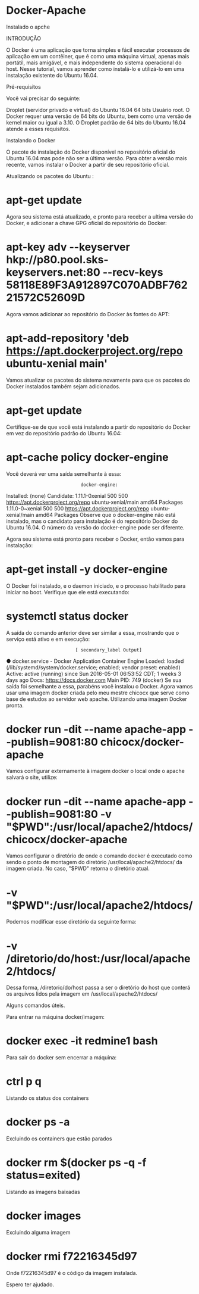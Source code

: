 # Docker-Apache
Instalado o apche

INTRODUÇÃO

O Docker é uma aplicação que torna simples e fácil executar processos de aplicação em um contêiner, que é como uma máquina virtual, apenas mais portátil, mais amigável, e mais independente do sistema operacional do host. Nesse tutorial, vamos aprender como instalá-lo e utilizá-lo em uma instalação existente do Ubuntu 16.04.


Pré-requisitos

Você vai precisar do seguinte:

Droplet (servidor privado e virtual) do Ubuntu 16.04 64 bits Usuário root. O Docker requer uma versão de 64 bits do Ubuntu, bem como uma versão de kernel maior ou igual a 3.10. O Droplet padrão de 64 bits do Ubuntu 16.04 atende a esses requisitos.

Instalando o Docker

O pacote de instalação do Docker disponível no repositório oficial do Ubuntu 16.04 mas pode não ser a última versão. Para obter a versão mais recente, vamos instalar o Docker a partir de seu repositório oficial.

Atualizando os pacotes do Ubuntu :

# apt-get update
Agora seu sistema está atualizado, e pronto para receber a ultima versão do Docker, e adicionar a chave GPG oficial do repositório do Docker:

# apt-key adv --keyserver hkp://p80.pool.sks-keyservers.net:80 --recv-keys 58118E89F3A912897C070ADBF76221572C52609D
Agora vamos adicionar ao repositório do Docker às fontes do APT:

# apt-add-repository 'deb https://apt.dockerproject.org/repo ubuntu-xenial main'
Vamos atualizar os pacotes do sistema novamente para que os pacotes do Docker instalados também sejam adicionados.

# apt-get update
Certifique-se de que você está instalando a partir do repositório do Docker em vez do repositório padrão do Ubuntu 16.04:

# apt-cache policy docker-engine
Você deverá ver uma saída semelhante à essa:

                                docker-engine:
Installed: (none)
Candidate: 1.11.1-0xenial 500
500 https://apt.dockerproject.org/repo ubuntu-xenial/main amd64 Packages
1.11.0-0~xenial 500
500 https://apt.dockerproject.org/repo ubuntu-xenial/main amd64 Packages
Observe que o docker-engine não está instalado, mas o candidato para instalação é do repositório Docker do Ubuntu 16.04. O número da versão do docker-engine pode ser diferente.

Agora seu sistema está pronto para receber o Docker, então vamos para instalação:

# apt-get install -y docker-engine
O Docker foi instalado, e o daemon iniciado, e o processo habilitado para iniciar no boot. Verifique que ele está executando:

# systemctl status docker
A saída do comando anterior deve ser similar a essa, mostrando que o serviço está ativo e em execução:

                              [ secondary_label Output]
● docker.service - Docker Application Container Engine
Loaded: loaded (/lib/systemd/system/docker.service; enabled; vendor preset: enabled)
Active: active (running) since Sun 2016-05-01 06:53:52 CDT; 1 weeks 3 days ago
Docs: https://docs.docker.com
Main PID: 749 (docker)
Se sua saída foi semelhante a essa, parabéns você instalou o Docker. Agora vamos usar uma imagem docker criada pelo meu mestre chicocx que serve como base de estudos ao servidor web apache. Utilizando uma imagem Docker pronta.

# docker run -dit --name apache-app --publish=9081:80 chicocx/docker-apache
Vamos configurar externamente à imagem docker o local onde o apache salvará o site, utilize:

# docker run -dit --name apache-app --publish=9081:80 -v "$PWD":/usr/local/apache2/htdocs/ chicocx/docker-apache
Vamos configurar o diretório de onde o comando docker é executado como sendo o ponto de montagem do diretório /usr/local/apache2/htdocs/ da imagem criada. No caso, "$PWD" retorna o diretório atual.

# -v "$PWD":/usr/local/apache2/htdocs/
Podemos modificar esse diretório da seguinte forma:

# -v /diretorio/do/host:/usr/local/apache2/htdocs/
Dessa forma, /diretorio/do/host passa a ser o diretório do host que conterá os arquivos lidos pela imagem em /usr/local/apache2/htdocs/

Alguns comandos úteis.

Para entrar na máquina docker/imagem:

 # docker exec -it redmine1 bash
Para sair do docker sem encerrar a máquina:

# ctrl p q
Listando os status dos containers

# docker ps -a
Excluindo os containers que estão parados

# docker rm $(docker ps -q -f status=exited)
Listando as imagens baixadas

# docker images
Excluindo alguma imagem

# docker rmi f72216345d97
Onde f72216345d97 é o código da imagem instalada.

Espero ter ajudado.
